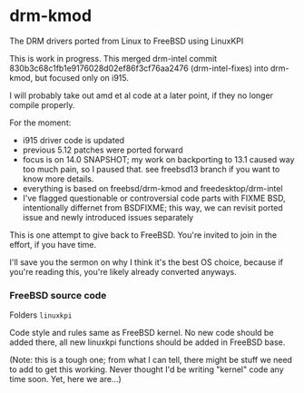 # drm-kmod
The DRM drivers ported from Linux to FreeBSD using LinuxKPI

This is work in progress. This merged drm-intel commit 830b3c68c1fb1e9176028d02ef86f3cf76aa2476 (drm-intel-fixes)
into drm-kmod, but focused only on i915.

I will probably take out amd et al code at a later point, if they no longer compile properly.

For the moment:
* i915 driver code is updated
* previous 5.12 patches were ported forward
* focus is on 14.0 SNAPSHOT; my work on backporting to 13.1 caused way too much pain, so I paused that.
  see freebsd13 branch if you want to know more details.
* everything is based on freebsd/drm-kmod and freedesktop/drm-intel
* I've flagged questionable or controversial code parts with FIXME BSD, intentionally differnet from BSDFIXME;
  this way, we can revisit ported issue and newly introduced issues separately

This is one attempt to give back to FreeBSD. You're invited to join in the effort, if you have time.

I'll save you the sermon on why I think it's the best OS choice, because if you're reading this, you're likely already converted anyways.

### FreeBSD source code
Folders `linuxkpi`

Code style and rules same as FreeBSD kernel.
No new code should be added there, all new linuxkpi functions should be
added in FreeBSD base.

(Note: this is a tough one; from what I can tell, there might be stuff we need to add to get this working. Never thought I'd be writing "kernel"
code any time soon. Yet, here we are...)
